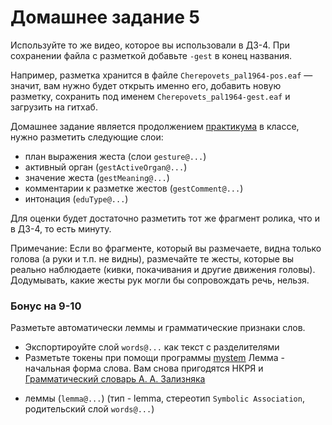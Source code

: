# Домашнее задание 5

Используйте то же видео, которое вы использовали в ДЗ-4. При сохранении файла с разметкой добавьте `-gest` в конец названия.

Например, разметка хранится в файле `Cherepovets_pal1964-pos.eaf` — значит, вам нужно будет открыть именно его, добавить новую разметку, сохранить под именем `Cherepovets_pal1964-gest.eaf` и загрузить на гитхаб.

Домашнее задание является продолжением [практикума](https://github.com/olesar/lingdata/blob/gh-pages/practicum-elan-intonation.md) в классе, нужно разметить следующие слои:  

* план выражения жеста (слои `gesture@...`)
* активный орган (`gestActiveOrgan@...`)   
* значение жеста (`gestMeaning@...`)
* комментарии к разметке жестов (`gestComment@...`)
* интонация (`eduType@...`)

Для оценки будет достаточно разметить тот же фрагмент ролика, что и в ДЗ-4, то есть минуту.

Примечание: Если во фрагменте, который вы размечаете, видна только голова (а руки и т.п. не видны), размечайте те жесты, которые вы реально наблюдаете (кивки, покачивания и другие движения головы).
Додумывать, какие жесты рук могли бы сопровождать речь, нельзя.


### Бонус на 9-10

Разметьте автоматически леммы и грамматические признаки слов.
- Экспортироуйте слой `words@...`  как текст с разделителями
- Разметьте токены при помощи программы [mystem](http://web-corpora.net/wsgi/mystemplus.wsgi/mystemplus/tagger/mystem/)
Лемма - начальная форма слова. Вам снова пригодятся НКРЯ и [Грамматический словарь А. А. Зализняка](https://gramdict.ru/contents)

* леммы (`lemma@...`) (тип - lemma, стереотип `Symbolic Association`, родительский слой `words@...`)
